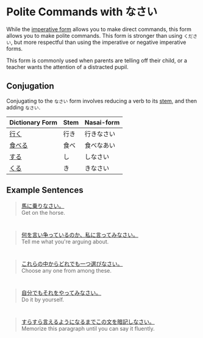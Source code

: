 # Polite Commands with なさい

While the [imperative form](verb-imperativeform.md) allows you to make direct commands, this form allows you to make polite commands. This form is stronger than using `ください`, but more respectful than using the imperative or negative imperative forms. 

This form is commonly used when parents are telling off their child, or a teacher wants the attention of a distracted pupil. 

## Conjugation
Conjugating to the `なさい` form involves reducing a verb to its [stem](verb-iform.md), and then adding `なさい`.

|Dictionary Form|Stem|Nasai-form |
|:--|:--|:--|
|[行く](1578850)|行き|行きなさい|
|[食べる]()|食べ|食べなあい|
|[する](1157170)|し|しなさい|
|[くる]()|き|きなさい|

## Example Sentences
> [馬に乗りなさい。]()  
> Get on the horse.

#

> [何を言い争っているのか、私に言ってみなさい。]()  
> Tell me what you're arguing about.

#

> [これらの中からどれでも一つ選びなさい。]()  
>Choose any one from among these.

#

> [自分でもそれをやってみなさい。]()  
>Do it by yourself.

#

> [すらすら言えるようになるまでこの文を暗記しなさい。]()  
> Memorize this paragraph until you can say it fluently.


